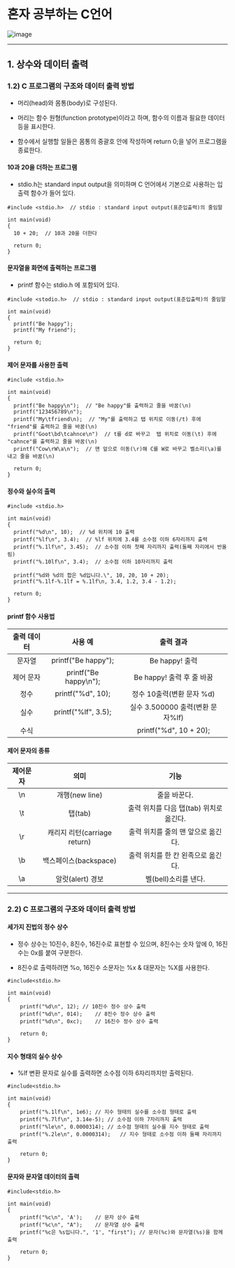 # 혼자 공부하는 C언어
![image](https://github.com/user-attachments/assets/d7961499-439e-4605-801d-f11bae383b85)
***

## 1. 상수와 데이터 출력

### 1.2) C 프로그램의 구조와 데이터 출력 방법

* 머리(head)와 몸통(body)로 구성된다.

* 머리는 함수 원형(function prototype)이라고 하며, 함수의 이름과 필요한 데이터 등을 표시한다.

* 함수에서 실행할 일들은 몸통의 중괄호 안에 작성하며 return 0;을 넣어 프로그램을 종료한다.


#### 10과 20을 더하는 프로그램

* stdio.h는 standard input output을 의미하며 C 언어에서 기본으로 사용하는 입출력 함수가 들어 있다.

```
#include <stdio.h>  // stdio : standard input output(표준입출력)의 줄임말

int main(void)
{
  10 + 20;  // 10과 20을 더한다

  return 0;
}
```

#### 문자열을 화면에 출력하는 프로그램

* printf 함수는 stdio.h 에 포함되어 있다.

```
#include <stodio.h>  // stdio : standard input output(표준입출력)의 줄임말

int main(void)
{
  printf("Be happy");
  printf("My friend");

  return 0;
}
```

#### 제어 문자를 사용한 출력

```
#include <stdio.h>

int main(void)
{
  printf("Be happy\n");  // "Be happy"를 출력하고 줄을 바꿈(\n)
  printf("123456789\n");
  printf("My\tfriend\n);  // "My"를 출력하고 탭 위치로 이동(/t) 후에 "friend"를 출력하고 줄을 바꿈(\n)
  printf("Goot\bd\tcahnce\n")  // t를 d로 바꾸고  탭 위치로 이동(\t) 후에 "cahnce"를 출력하고 줄을 바꿈(\n)
  printf("Cow\rW\a\n");  // 맨 앞으로 이동(\r)해 C를 W로 바꾸고 벨소리(\a)를 내고 줄을 바꿈(\n)

  return 0;
}
```

#### 정수와 실수의 출력

```
#include <stdio.h>

int main(void)
{
  printf("%d\n", 10);  // %d 위치에 10 출력
  printf("%lf\n", 3.4);  // %lf 위치에 3.4를 소수점 이하 6자리까지 출력
  printf("%.1lf\n", 3.45);  // 소수점 이하 첫째 자리까지 출력(둘째 자리에서 반올림)
  printf("%.10lf\n", 3.4);  // 소수점 이하 10자리까지 출력

  printf("%d와 %d의 합은 %d입니다.\", 10, 20, 10 + 20);
  printf("%.1lf-%.1lf = %.1lf\n, 3.4, 1.2, 3.4 - 1.2);

  return 0;
}
```

#### printf 함수 사용법

|출력 데이터|사용 예|출력 결과|
|:---:|:---:|:---:|
|문자열|printf("Be happy");|Be happy! 출력|
|제어 문자|printf("Be happy\n");|Be happy! 출력 후 줄 바꿈|
|정수|printf("%d", 10);|정수 10출력(변환 문자 %d)|
|실수|printf("%lf", 3.5);|실수 3.500000 출력(변환 문자%lf)|
|수식||printf("%d", 10 + 20);|10과 20을 더한 결과인 30 출력|

#### 제어 문자의 종류

|제어문자|의미|기능|
|:---:|:---:|:---:|
|\n|개행(new line)|줄을 바꾼다.|
|\t|탭(tab)|출력 위치를 다음 탭(tab) 위치로 옮긴다.|
|\r|캐리지 리턴(carriage return)|출력 위치를 줄의 맨 앞으로 옮긴다.|
|\b|백스페이스(backspace)|출력 위치를 한 칸 왼족으로 옮긴다.|
|\a|알럿(alert) 경보|벨(bell)소리를 낸다.|

***

### 2.2) C 프로그램의 구조와 데이터 출력 방법

#### 세가지 진법의 정수 상수

* 정수 상수는 10진수, 8진수, 16진수로 표현할 수 있으며, 8진수는 숫자 앞에 0, 16진수는 0x를 붙여 구분한다.

* 8진수로 출력하려면 %o, 16진수 소문자는 %x & 대문자는 %X를 사용한다.

```
#include<stdio.h>

int main(void)
{
	printf("%d\n", 12);	// 10진수 정수 상수 출력
	printf("%d\n", 014);	// 8진수 정수 상수 출력
	printf("%d\n", 0xc);	// 16진수 정수 상수 출력

	return 0;
}
```

#### 지수 형태의 실수 상수

* %lf 변환 문자로 실수를 출력하면 소수점 이하 6자리까지만 출력된다.

```
#include<stdio.h>

int main(void)
{
	printf("%.1lf\n", 1e6);	// 지수 형태의 실수를 소수점 형태로 출력
	printf("%.7lf\n", 3.14e-5);	// 소수점 이하 7자리까지 출력
	printf("%le\n", 0.0000314);	// 소수점 형태의 실수를 지수 형태로 출력
	printf("%.2le\n", 0.0000314);	// 지수 형태로 소수점 이하 둘째 자리까지 출력

	return 0;
}
```


#### 문자와 문자열 데이터의 출력

```
#include<stdio.h>

int main(void)
{
	printf("%c\n", 'A');	// 문자 상수 출력
	printf("%c\n", "A");	// 문자열 상수 출력
	printf("%c은 %s입니다.", '1', "first");	// 문자(%c)와 문자열(%s)을 함께 출력

	return 0;
}

```




